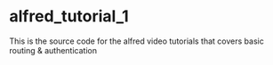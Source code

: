 # alfred_tutorial_1

This is the source code for the alfred video tutorials that covers basic routing & authentication